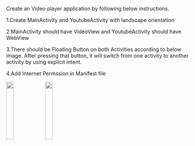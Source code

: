 Create an Video player application by following below instructions.

1.Create MainActivity and YoutubeActivity with landscape orientation

2.MainActivity should have VideoView and YoutubeActivity should have WebView

3.There should be Floating Button on both Activities according to below image. After pressing that button, it will switch from one activity to another activity by using explicit intent.

4.Add Internet Permssion in Manifest file

<img src="https://github.com/Diya-Chauhan/MAD_Practical-7_21012011011/assets/98373841/4bb53ceb-b0d5-45dc-b836-5a9ddc256132" width=20% height=20%>
<img src="https://github.com/Diya-Chauhan/MAD_Practical-7_21012011011/assets/98373841/4745c4b2-a395-41a5-adcf-9c51a272d792" width=20% height=20%>
